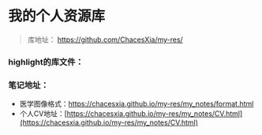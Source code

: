 # 我的个人资源库 
> 库地址： https://github.com/ChacesXia/my-res/

### highlight的库文件：

### 笔记地址：

- 医学图像格式：https://chacesxia.github.io/my-res/my_notes/format.html
- 个人CV地址：[https://chacesxia.github.io/my-res/my_notes/CV.html](https://chacesxia.github.io/my-res/my_notes/CV.html)
